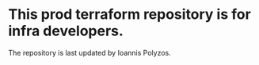 # This prod terraform repository is for infra developers.

The repository is last updated by Ioannis Polyzos.
